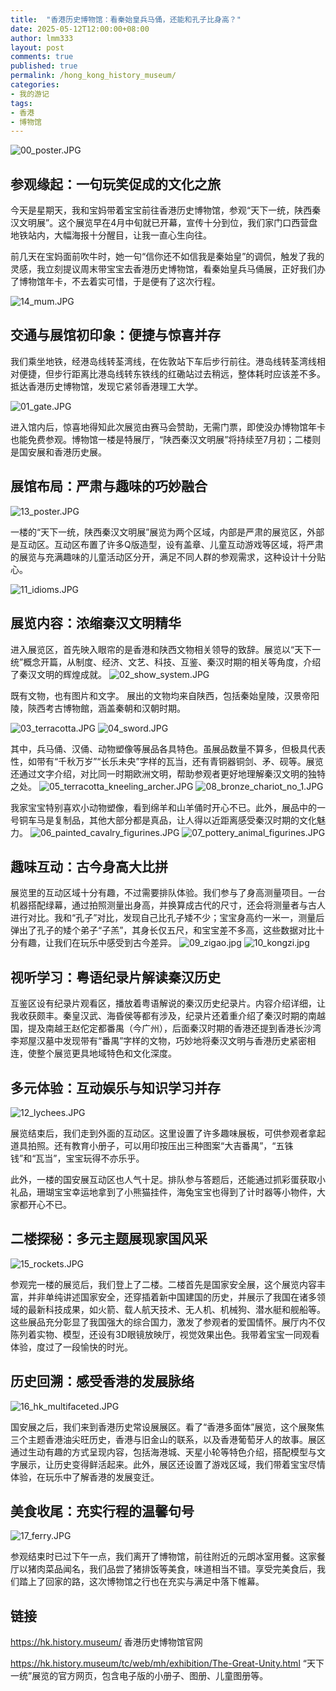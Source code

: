 ```yaml
---
title:  "香港历史博物馆：看秦始皇兵马俑，还能和孔子比身高？"
date: 2025-05-12T12:00:00+08:00
author: lmm333
layout: post
comments: true
published: true
permalink: /hong_kong_history_museum/
categories:
- 我的游记
tags:
- 香港
- 博物馆
---
```

![00_poster.JPG](../images/2025/2025-05-12-hong_kong_history_museum/00_poster.JPG)
## 参观缘起：一句玩笑促成的文化之旅
今天是星期天，我和宝妈带着宝宝前往香港历史博物馆，参观“天下一统，陕西秦汉文明展”。这个展览早在4月中旬就已开幕，宣传十分到位，我们家门口西营盘地铁站内，大幅海报十分醒目，让我一直心生向往。

<!--more-->

前几天在宝妈面前吹牛时，她一句“信你还不如信我是秦始皇”的调侃，触发了我的灵感，我立刻提议周末带宝宝去香港历史博物馆，看秦始皇兵马俑展，正好我们办了博物馆年卡，不去着实可惜，于是便有了这次行程。

![14_mum.JPG](../images/2025/2025-05-12-hong_kong_history_museum/14_mum.JPG)

## 交通与展馆初印象：便捷与惊喜并存

我们乘坐地铁，经港岛线转荃湾线，在佐敦站下车后步行前往。港岛线转荃湾线相对便捷，但步行距离比港岛线转东铁线的红磡站过去稍远，整体耗时应该差不多。抵达香港历史博物馆，发现它紧邻香港理工大学。

![01_gate.JPG](../images/2025/2025-05-12-hong_kong_history_museum/01_gate.JPG)

进入馆内后，惊喜地得知此次展览由赛马会赞助，无需门票，即使没办博物馆年卡也能免费参观。博物馆一楼是特展厅，“陕西秦汉文明展”将持续至7月初；二楼则是国安展和香港历史展。

## 展馆布局：严肃与趣味的巧妙融合
![13_poster.JPG](../images/2025/2025-05-12-hong_kong_history_museum/13_poster.JPG)

一楼的“天下一统，陕西秦汉文明展”展览为两个区域，内部是严肃的展览区，外部是互动区。互动区布置了许多Q版造型，设有盖章、儿童互动游戏等区域，将严肃的展览与充满趣味的儿童活动区分开，满足不同人群的参观需求，这种设计十分贴心。

![11_idioms.JPG](../images/2025/2025-05-12-hong_kong_history_museum/11_idioms.JPG)

## 展览内容：浓缩秦汉文明精华
进入展览区，首先映入眼帘的是香港和陕西文物相关领导的致辞。展览以“天下一统”概念开篇，从制度、经济、文艺、科技、互鉴、秦汉时期的相关等角度，介绍了秦汉文明的辉煌成就。
![02_show_system.JPG](../images/2025/2025-05-12-hong_kong_history_museum/02_show_system.JPG)

既有文物，也有图片和文字。 展出的文物均来自陕西，包括秦始皇陵，汉景帝阳陵，陝西考古博物館，涵盖秦朝和汉朝时期。

![03_terracotta.JPG](../images/2025/2025-05-12-hong_kong_history_museum/03_terracotta.JPG)
![04_sword.JPG](../images/2025/2025-05-12-hong_kong_history_museum/04_sword.JPG)


其中，兵马俑、汉俑、动物塑像等展品各具特色。虽展品数量不算多，但极具代表性，如带有“千秋万岁”“长乐未央”字样的瓦当，还有青铜器铜剑、矛、砚等。展览还通过文字介绍，对比同一时期欧洲文明，帮助参观者更好地理解秦汉文明的独特之处。
![05_terracotta_kneeling_archer.JPG](../images/2025/2025-05-12-hong_kong_history_museum/05_terracotta_kneeling_archer.JPG)
![08_bronze_chariot_no_1.JPG](../images/2025/2025-05-12-hong_kong_history_museum/08_bronze_chariot_no_1.JPG)

我家宝宝特别喜欢小动物塑像，看到绵羊和山羊俑时开心不已。此外，展品中的一号铜车马是复制品，其他大部分都是真品，让人得以近距离感受秦汉时期的文化魅力。 
![06_painted_cavalry_figurines.JPG](../images/2025/2025-05-12-hong_kong_history_museum/06_painted_cavalry_figurines.JPG)
![07_pottery_animal_figurines.JPG](../images/2025/2025-05-12-hong_kong_history_museum/07_pottery_animal_figurines.JPG)

## 趣味互动：古今身高大比拼
展览里的互动区域十分有趣，不过需要排队体验。我们参与了身高测量项目。一台机器搭配绿幕，通过拍照测量出身高，并换算成古代的尺寸，还会将测量者与古人进行对比。我和“孔子”对比，发现自己比孔子矮不少；宝宝身高约一米一，测量后弹出了孔子的矮个弟子“子羔”，其身长仅五尺，和宝宝差不多高，这些数据对比十分有趣，让我们在玩乐中感受到古今差异。
![09_zigao.jpg](../images/2025/2025-05-12-hong_kong_history_museum/09_zigao.jpg)
![10_kongzi.jpg](../images/2025/2025-05-12-hong_kong_history_museum/10_kongzi.jpg)

## 视听学习：粤语纪录片解读秦汉历史
互鉴区设有纪录片观看区，播放着粤语解说的秦汉历史纪录片。内容介绍详细，让我收获颇丰。秦皇汉武、海昏侯等都有涉及，纪录片还着重介绍了秦汉时期的南越国，提及南越王赵佗定都番禺（今广州），后面秦汉时期的香港还提到香港长沙湾李郑屋汉墓中发现带有“番禺”字样的文物，巧妙地将秦汉文明与香港历史紧密相连，使整个展览更具地域特色和文化深度。

## 多元体验：互动娱乐与知识学习并存
![12_lychees.JPG](../images/2025/2025-05-12-hong_kong_history_museum/12_lychees.JPG)

展览结束后，我们走到外面的互动区。这里设置了许多趣味展板，可供参观者拿起道具拍照。还有教育小册子，可以用印按压出三种图案“大吉番禺”，“五铢钱”和“瓦当”，宝宝玩得不亦乐乎。

此外，一楼的国安展互动区也人气十足。排队参与答题后，还能通过抓彩蛋获取小礼品，珊瑚宝宝幸运地拿到了小熊猫挂件，海兔宝宝也得到了计时器等小物件，大家都开心不已。 

## 二楼探秘：多元主题展现家国风采
![15_rockets.JPG](../images/2025/2025-05-12-hong_kong_history_museum/15_rockets.JPG)

参观完一楼的展览后，我们登上了二楼。二楼首先是国家安全展，这个展览内容丰富，并非单纯讲述国家安全，还穿插着新中国建国的历史，并展示了我国在诸多领域的最新科技成果，如火箭、载人航天技术、无人机、机械狗、潜水艇和舰船等。这些展品充分彰显了我国强大的综合国力，激发了参观者的爱国情怀。展厅内不仅陈列着实物、模型，还设有3D眼镜放映厅，视觉效果出色。我带着宝宝一同观看体验，度过了一段愉快的时光。

## 历史回溯：感受香港的发展脉络
![16_hk_multifaceted.JPG](../images/2025/2025-05-12-hong_kong_history_museum/16_hk_multifaceted.JPG)

国安展之后，我们来到香港历史常设展展区。看了“香港多面体”展览，这个展聚焦三个主题香港油尖旺历史，香港与旧金山的联系，以及香港葡萄牙人的故事。展区通过生动有趣的方式呈现内容，包括海港城、天星小轮等特色介绍，搭配模型与文字展示，让历史变得鲜活起来。此外，展区还设置了游戏区域，我们带着宝宝尽情体验，在玩乐中了解香港的发展变迁。

## 美食收尾：充实行程的温馨句号
![17_ferry.JPG](../images/2025/2025-05-12-hong_kong_history_museum/17_ferry.JPG)

参观结束时已过下午一点，我们离开了博物馆，前往附近的元朗冰室用餐。这家餐厅以猪肉菜品闻名，我们品尝了猪排饭等美食，味道相当不错。享受完美食后，我们踏上了回家的路，这次博物馆之行也在充实与满足中落下帷幕。 

## 链接
https://hk.history.museum/ 香港历史博物馆官网

https://hk.history.museum/tc/web/mh/exhibition/The-Great-Unity.html “天下一统”展览的官方网页，包含电子版的小册子、图册、儿童图册等。